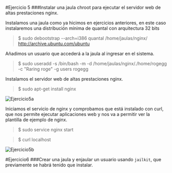 
#Ejercicio 5
###Instalar una jaula chroot para ejecutar el servidor web de altas prestaciones nginx.

Instalamos una jaula como ya hicimos en ejercicios anteriores, en este caso instalaremos una distribución mínima de quantal con arquitectura 32 bits

>$ sudo debootstrap --arch=i386 quantal /home/jaulas/nginx/ http://archive.ubuntu.com/ubuntu



Añadimos un usuario que accederá a la jaula al ingresar en el sistema.

>$ sudo useradd -s /bin/bash -m -d /home/jaulas/nginx/./home/rogegg -c "Raring roge" -g users rogegg



Instalamos el servidor web de altas prestaciones nginx.

>$ sudo apt-get install nginx

![Ejercicio5a](https://raw.github.com/rogegg/IV-GII-13-14/master/Tema2/capturas/Ejercicio5a.png)

Iniciamos el servicio de nginx y comprobamos que está instalado con curl, que nos permite ejecutar aplicaciones web y nos va a permitir ver la plantilla de ejemplo de nginx.

>$ sudo service nginx start

>$ curl localhost


![Ejercicio5b](https://raw.github.com/rogegg/IV-GII-13-14/master/Tema2/capturas/ejercicio5b.png)



#Ejercicio6
###Crear una jaula y enjaular un usuario usando `jailkit`, que previamente se habrá tenido que instalar.






